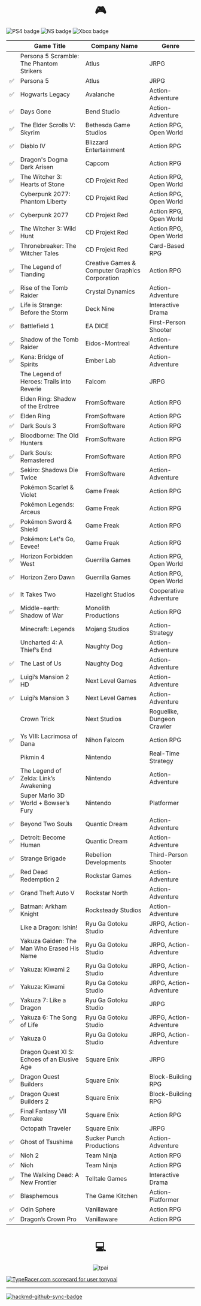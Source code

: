 <h1 align="center">🎮</h1>

![PS4 badge](https://img.shields.io/badge/PlayStation4-yes-green.svg)
![NS badge](https://img.shields.io/badge/Nintendo%20Switch-yes-green.svg)
![Xbox badge](https://img.shields.io/badge/Xbox-no-red.svg)

|     | Game Title                                  | Company Name                                   | Genre                      |
|:--- | ------------------------------------------- | ---------------------------------------------- | -------------------------- |
|     | Persona 5 Scramble: The Phantom Strikers    | Atlus                                          | JRPG                       |
| ✅  | Persona 5                                   | Atlus                                          | JRPG                       |
| ✅  | Hogwarts Legacy                             | Avalanche                                      | Action-Adventure           |
| ✅  | Days Gone                                   | Bend Studio                                    | Action-Adventure           |
| ✅  | The Elder Scrolls V: Skyrim                 | Bethesda Game Studios                          | Action RPG, Open World     |
| ✅  | Diablo IV                                   | Blizzard Entertainment                         | Action RPG                 |
| ✅  | Dragon's Dogma Dark Arisen                  | Capcom                                         | Action RPG                 |
| ✅  | The Witcher 3: Hearts of Stone              | CD Projekt Red                                 | Action RPG, Open World     |
|     | Cyberpunk 2077: Phantom Liberty             | CD Projekt Red                                 | Action RPG, Open World     |
| ✅  | Cyberpunk 2077                              | CD Projekt Red                                 | Action RPG, Open World     |
| ✅  | The Witcher 3: Wild Hunt                    | CD Projekt Red                                 | Action RPG, Open World     |
| ✅  | Thronebreaker: The Witcher Tales            | CD Projekt Red                                 | Card-Based RPG             |
| ✅  | The Legend of Tianding                      | Creative Games & Computer Graphics Corporation | Action RPG                 |
| ✅  | Rise of the Tomb Raider                     | Crystal Dynamics                               | Action-Adventure           |
| ✅  | Life is Strange: Before the Storm           | Deck Nine                                      | Interactive Drama          |
| ✅  | Battlefield 1                               | EA DICE                                        | First-Person Shooter       |
| ✅  | Shadow of the Tomb Raider                   | Eidos-Montreal                                 | Action-Adventure           |
| ✅  | Kena: Bridge of Spirits                     | Ember Lab                                      | Action-Adventure           |
|     | The Legend of Heroes: Trails into Reverie   | Falcom                                         | JRPG                       |
|     | Elden Ring: Shadow of the Erdtree           | FromSoftware                                   | Action RPG                 |
| ✅  | Elden Ring                                  | FromSoftware                                   | Action RPG                 |
| ✅  | Dark Souls 3                                | FromSoftware                                   | Action RPG                 |
| ✅  | Bloodborne: The Old Hunters                 | FromSoftware                                   | Action RPG                 |
| ✅  | Dark Souls: Remastered                      | FromSoftware                                   | Action RPG                 |
| ✅  | Sekiro: Shadows Die Twice                   | FromSoftware                                   | Action-Adventure           |
|     | Pokémon Scarlet & Violet                    | Game Freak                                     | Action RPG                 |
|     | Pokémon Legends: Arceus                     | Game Freak                                     | Action RPG                 |
| ✅  | Pokémon Sword & Shield                      | Game Freak                                     | Action RPG                 |
| ✅  | Pokémon: Let's Go, Eevee!                   | Game Freak                                     | Action RPG                 |
| ✅  | Horizon Forbidden West                      | Guerrilla Games                                | Action RPG, Open World     |
| ✅  | Horizon Zero Dawn                           | Guerrilla Games                                | Action RPG, Open World     |
| ✅  | It Takes Two                                | Hazelight Studios                              | Cooperative Adventure      |
| ✅  | Middle-earth: Shadow of War                 | Monolith Productions                           | Action RPG                 |
|     | Minecraft: Legends                          | Mojang Studios                                 | Action-Strategy            |
|     | Uncharted 4: A Thief’s End                  | Naughty Dog                                    | Action-Adventure           |
| ✅  | The Last of Us                              | Naughty Dog                                    | Action-Adventure           |
| ✅  | Luigi’s Mansion 2 HD                        | Next Level Games                               | Action-Adventure           |
| ✅  | Luigi’s Mansion 3                           | Next Level Games                               | Action-Adventure           |
|     | Crown Trick                                 | Next Studios                                   | Roguelike, Dungeon Crawler |
| ✅  | Ys VIII: Lacrimosa of Dana                  | Nihon Falcom                                   | Action RPG                 |
|     | Pikmin 4                                    | Nintendo                                       | Real-Time Strategy         |
| ✅  | The Legend of Zelda: Link’s Awakening       | Nintendo                                       | Action-Adventure           |
| ✅  | Super Mario 3D World + Bowser’s Fury        | Nintendo                                       | Platformer                 |
| ✅  | Beyond Two Souls                            | Quantic Dream                                  | Action-Adventure           |
| ✅  | Detroit: Become Human                       | Quantic Dream                                  | Action-Adventure           |
| ✅  | Strange Brigade                             | Rebellion Developments                         | Third-Person Shooter       |
| ✅  | Red Dead Redemption 2                       | Rockstar Games                                 | Action-Adventure           |
| ✅  | Grand Theft Auto V                          | Rockstar North                                 | Action-Adventure           |
| ✅  | Batman: Arkham Knight                       | Rocksteady Studios                             | Action-Adventure           |
|     | Like a Dragon: Ishin!                       | Ryu Ga Gotoku Studio                           | JRPG, Action-Adventure     |
| ✅  | Yakuza Gaiden: The Man Who Erased His Name  | Ryu Ga Gotoku Studio                           | JRPG, Action-Adventure     |
| ✅  | Yakuza: Kiwami 2                            | Ryu Ga Gotoku Studio                           | JRPG, Action-Adventure     |
| ✅  | Yakuza: Kiwami                              | Ryu Ga Gotoku Studio                           | JRPG, Action-Adventure     |
| ✅  | Yakuza 7: Like a Dragon                     | Ryu Ga Gotoku Studio                           | JRPG                       |
| ✅  | Yakuza 6: The Song of Life                  | Ryu Ga Gotoku Studio                           | JRPG, Action-Adventure     |
| ✅  | Yakuza 0                                    | Ryu Ga Gotoku Studio                           | JRPG, Action-Adventure     |
|     | Dragon Quest XI S: Echoes of an Elusive Age | Square Enix                                    | JRPG                       |
| ✅  | Dragon Quest Builders                       | Square Enix                                    | Block-Building RPG         |
| ✅  | Dragon Quest Builders 2                     | Square Enix                                    | Block-Building RPG         |
| ✅  | Final Fantasy VII Remake                    | Square Enix                                    | Action RPG                 |
|     | Octopath Traveler                           | Square Enix                                    | JRPG                       |
| ✅  | Ghost of Tsushima                           | Sucker Punch Productions                       | Action-Adventure           |
| ✅  | Nioh 2                                      | Team Ninja                                     | Action RPG                 |
| ✅  | Nioh                                        | Team Ninja                                     | Action RPG                 |
| ✅  | The Walking Dead: A New Frontier            | Telltale Games                                 | Interactive Drama          |
| ✅  | Blasphemous                                 | The Game Kitchen                               | Action-Platformer          |
| ✅  | Odin Sphere                                 | Vanillaware                                    | Action RPG                 |
| ✅  | Dragon’s Crown Pro                          | Vanillaware                                    | Action RPG                 |

<h1 align="center">💻</h1>

<p align="center"> <img src="https://github-readme-stats.vercel.app/api?username=tpai&theme=dark&show_icons=true" alt="tpai" /> </p>

<a href="https://data.typeracer.com/pit/profile?user=tonypai&ref=badge" target="_top"><img src="https://data.typeracer.com/misc/badge?user=tonypai" border="0" alt="TypeRacer.com scorecard for user tonypai"/></a>

---

[![hackmd-github-sync-badge](https://hackmd.io/CS5hjQNdQeKyYW3b__aEEQ/badge)](https://hackmd.io/CS5hjQNdQeKyYW3b__aEEQ)
